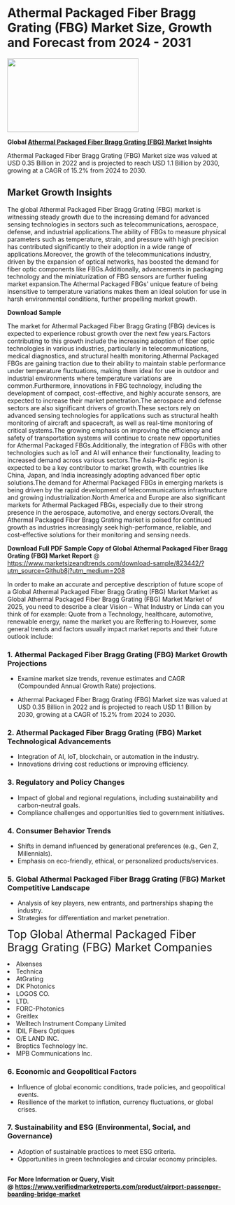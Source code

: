 <H1>Athermal Packaged Fiber Bragg Grating (FBG) Market Size, Growth and Forecast from 2024 - 2031</H1><img class="aligncenter size-medium wp-image-584254" src="https://thirdeyenews.in/wp-content/uploads/2024/09/Global-Market-Research-300x168.jpeg" alt="" width="300" height="168" /><p><strong>Global&nbsp;<a href="https://www.marketsizeandtrends.com/download-sample/823442/?utm_source=Github8j?utm_medium=208">Athermal Packaged Fiber Bragg Grating (FBG) Market</a> Insights</strong></p><p>Athermal Packaged Fiber Bragg Grating (FBG) Market size was valued at USD 0.35 Billion in 2022 and is projected to reach USD 1.1 Billion by 2030, growing at a CAGR of 15.2% from 2024 to 2030.</p><p><h2>Market Growth Insights</h2> <p>The global Athermal Packaged Fiber Bragg Grating (FBG) market is witnessing steady growth due to the increasing demand for advanced sensing technologies in sectors such as telecommunications, aerospace, defense, and industrial applications.The ability of FBGs to measure physical parameters such as temperature, strain, and pressure with high precision has contributed significantly to their adoption in a wide range of applications.Moreover, the growth of the telecommunications industry, driven by the expansion of optical networks, has boosted the demand for fiber optic components like FBGs.Additionally, advancements in packaging technology and the miniaturization of FBG sensors are further fueling market expansion.The Athermal Packaged FBGs' unique feature of being insensitive to temperature variations makes them an ideal solution for use in harsh environmental conditions, further propelling market growth.</p> <p><strong>Download Sample</strong></p> <p>The market for Athermal Packaged Fiber Bragg Grating (FBG) devices is expected to experience robust growth over the next few years.Factors contributing to this growth include the increasing adoption of fiber optic technologies in various industries, particularly in telecommunications, medical diagnostics, and structural health monitoring.Athermal Packaged FBGs are gaining traction due to their ability to maintain stable performance under temperature fluctuations, making them ideal for use in outdoor and industrial environments where temperature variations are common.Furthermore, innovations in FBG technology, including the development of compact, cost-effective, and highly accurate sensors, are expected to increase their market penetration.The aerospace and defense sectors are also significant drivers of growth.These sectors rely on advanced sensing technologies for applications such as structural health monitoring of aircraft and spacecraft, as well as real-time monitoring of critical systems.The growing emphasis on improving the efficiency and safety of transportation systems will continue to create new opportunities for Athermal Packaged FBGs.Additionally, the integration of FBGs with other technologies such as IoT and AI will enhance their functionality, leading to increased demand across various sectors.The Asia-Pacific region is expected to be a key contributor to market growth, with countries like China, Japan, and India increasingly adopting advanced fiber optic solutions.The demand for Athermal Packaged FBGs in emerging markets is being driven by the rapid development of telecommunications infrastructure and growing industrialization.North America and Europe are also significant markets for Athermal Packaged FBGs, especially due to their strong presence in the aerospace, automotive, and energy sectors.Overall, the Athermal Packaged Fiber Bragg Grating market is poised for continued growth as industries increasingly seek high-performance, reliable, and cost-effective solutions for their monitoring and sensing needs.</p> <p><span class=""><strong>Download Full PDF Sample Copy of Global Athermal Packaged Fiber Bragg Grating (FBG) Market Report</strong> @ <a href="https://www.marketsizeandtrends.com/download-sample/823442/?utm_source=Github8j?utm_medium=208" target="_blank">https://www.marketsizeandtrends.com/download-sample/823442/?utm_source=Github8j?utm_medium=208</a></span></p><p>In order to make an accurate and perceptive description of future scope of a Global&nbsp;Athermal Packaged Fiber Bragg Grating (FBG) Market Market as Global&nbsp;Athermal Packaged Fiber Bragg Grating (FBG) Market Market of 2025, you need to describe a clear Vision &ndash; What Industry or Linda can you think of for example: Quote from a Technology, healthcare, automotive, renewable energy, name the market you are Reffering to.However, some general trends and factors usually impact market reports and their future outlook include:</p><h3>1.&nbsp;<strong>Athermal Packaged Fiber Bragg Grating (FBG) Market Growth Projections</strong></h3><ul><li>Examine market size trends, revenue estimates and CAGR (Compounded Annual Growth Rate) projections.</li><li><p>Athermal Packaged Fiber Bragg Grating (FBG) Market size was valued at USD 0.35 Billion in 2022 and is projected to reach USD 1.1 Billion by 2030, growing at a CAGR of 15.2% from 2024 to 2030.</p></li></ul><h3>2.&nbsp;<strong>Athermal Packaged Fiber Bragg Grating (FBG) Market Technological Advancements</strong></h3><ul><li>Integration of AI, IoT, blockchain, or automation in the industry.</li><li>Innovations driving cost reductions or improving efficiency.</li></ul><h3>3.&nbsp;<strong>Regulatory and Policy Changes</strong></h3><ul><li>Impact of global and regional regulations, including sustainability and carbon-neutral goals.</li><li>Compliance challenges and opportunities tied to government initiatives.</li></ul><h3>4.&nbsp;<strong>Consumer Behavior Trends</strong></h3><ul><li>Shifts in demand influenced by generational preferences (e.g., Gen Z, Millennials).</li><li>Emphasis on eco-friendly, ethical, or personalized products/services.</li></ul><h3>5.&nbsp;<strong>Global Athermal Packaged Fiber Bragg Grating (FBG) Market Competitive Landscape</strong></h3><ul><li>Analysis of key players, new entrants, and partnerships shaping the industry.</li><li>Strategies for differentiation and market penetration.</li></ul><p data-pm-slice="1 1 []"><span style="color: inherit; font-family: inherit; font-size: 25px;">Top Global Athermal Packaged Fiber Bragg Grating (FBG) Market Companies</span></p><div class="" data-test-id=""><p><li>Alxenses</li><li> Technica</li><li> AtGrating</li><li> DK Photonics</li><li> LOGOS CO.</li><li> LTD.</li><li> FORC-Photonics</li><li> Greitlex</li><li> Welltech Instrument Company Limited</li><li> IDIL Fibers Optiques</li><li> O/E LAND INC.</li><li> Broptics Technology Inc.</li><li> MPB Communications Inc.</li></p></div><h3>6.&nbsp;<strong>Economic and Geopolitical Factors</strong></h3><ul><li>Influence of global economic conditions, trade policies, and geopolitical events.</li><li>Resilience of the market to inflation, currency fluctuations, or global crises.</li></ul><h3>7.&nbsp;<strong>Sustainability and ESG (Environmental, Social, and Governance)</strong></h3><ul><li>Adoption of sustainable practices to meet ESG criteria.</li><li>Opportunities in green technologies and circular economy principles.</li></ul><h2><strong style="font-size: 14px;">For More Information or Query, Visit @&nbsp;</strong><a style="background-color: #ffffff; font-size: 14px;" href="https://www.marketsizeandtrends.com/report/athermal-packaged-fiber-bragg-grating-fbg-market/" target="_blank">https://www.verifiedmarketreports.com/product/airport-passenger-boarding-bridge-market</a></h2>